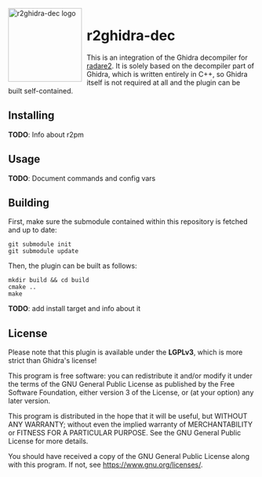 <img width="150" height="150" align="left" style="float: left; margin: 0 10px 0 0;" alt="r2ghidra-dec logo" src="https://raw.githubusercontent.com/thestr4ng3r/r2ghidra-dec/master/assets/logo.png">

# r2ghidra-dec

This is an integration of the Ghidra decompiler for [radare2](https://github.com/radare/radare2).
It is solely based on the decompiler part of Ghidra, which is written entirely in
C++, so Ghidra itself is not required at all and the plugin can be built self-contained.

## Installing

**TODO**: Info about r2pm

## Usage

**TODO**: Document commands and config vars

## Building

First, make sure the submodule contained within this repository is fetched and up to date:

```
git submodule init
git submodule update
```

Then, the plugin can be built as follows:

```
mkdir build && cd build
cmake ..
make
```

**TODO**: add install target and info about it

## License

Please note that this plugin is available under the **LGPLv3**, which
is more strict than Ghidra's license!

This program is free software: you can redistribute it and/or modify
it under the terms of the GNU General Public License as published by
the Free Software Foundation, either version 3 of the License, or
(at your option) any later version.

This program is distributed in the hope that it will be useful,
but WITHOUT ANY WARRANTY; without even the implied warranty of
MERCHANTABILITY or FITNESS FOR A PARTICULAR PURPOSE.  See the
GNU General Public License for more details.

You should have received a copy of the GNU General Public License
along with this program.  If not, see <https://www.gnu.org/licenses/>.
